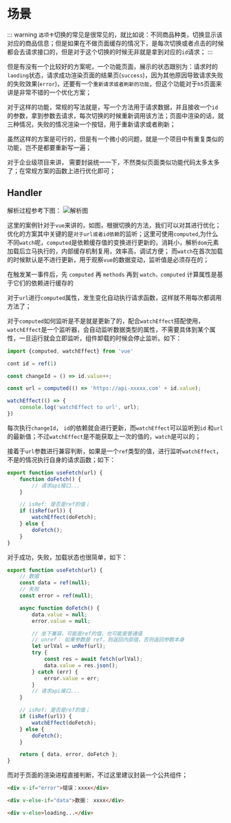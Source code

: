 # 场景

::: warning
`选项卡`切换的常见是很常见的，就比如说：不同商品种类，切换显示该对应的商品信息；但是如果在不做页面缓存的情况下，是每次切换或者点击的时候都会去请求接口的，但是对于这个切换的时候无非就是拿到对应的`id`请求；
:::

但是有没有一个比较好的方案呢，一个功能页面，展示的状态跟别为：请求时的`laoding`状态，请求成功渲染页面的结果页(`success`)，因为其他原因导致请求失败的失败效果(`error`)，还要有一个`重新请求或者刷新的功能`，但这个功能对于`h5`页面来讲是非常不错的一个优化方案；

对于这样的功能，常规的写法就是，写一个方法用于请求数据，并且接收一个`id`的参数，拿到参数去请求，每次切换的时候重新调用该方法；页面中渲染的话，就三种情况，失败的情况渲染一个按钮，用于重新请求或者刷新；

虽然这样的方案是可行的，但是有一个微小的问题，就是一个项目中有重复类似的功能，岂不是都要重新写一遍；

对于企业级项目来讲， 需要封装统一一下，不然类似页面类似功能代码太多太多了；在常规方案的函数上进行优化即可；

## Handler

解析过程参考下图：
![解析图](https://file.wangzevw.com/images/tabs_loading.png)

这里的案例针对于`vue`来讲的，如图，根据切换的方法，我们可以对其进行优化；优化的方案其中关键的是`对于url或者id依赖`的监听；这里可使用`computed`,为什么不同`watch`呢，`computed`是依赖缓存值的变换进行更新的，消耗小，解析`dom`元素加载后立马执行的，内部缓存机制复用，效率高，调试方便； 而`watch`在首次加载的时候默认是不进行更新，用于观察`vue`的数据变动，监听值是必须存在的；

在触发某一事件后，先 `computed` 再 `methods` 再到 `watch，computed` 计算属性是基于它们的依赖进行缓存的

对于`url`进行`computed`属性，发生变化自动执行请求函数，这样就不用每次都调用方法了；

对于`computed`如何监听是不是就是更新了的，配合`watchEffect`搭配使用，`watchEffect`是一个监听器，会自动监听数据类型的属性，不需要具体到某个属性，一旦运行就会立即监听，组件卸载的时候会停止监听。如下：

```js
import {computed, watchEffect} from 'vue'

cont id = ref(1)

const changeId = () => id.value++;

const url = computed(() => 'https://api-xxxxx.com' + id.value);

watchEffect(() => {
    console.log('watchEffect to url', url);
})

```

每次执行`changeId`， `id`的依赖就会进行更新，而`watchEffect`可以监听到`id` 和`url`的最新值；不过`watchEffect`是不能获取上一次的值的，`watch`是可以的；

接着于`url`参数进行兼容判断，如果是一个`ref`类型的值，进行监听`watchEffect`，不是的情况执行自身的请求函数；如下：

```js
export function useFetch(url) {
	function doFetch() {
		// 请求api接口...
	}

	// isRef: 是否是ref的值；
	if (isRef(url)) {
		watchEffect(doFetch);
	} else {
		doFetch();
	}
}
```

对于成功，失败，加载状态也很简单，如下：

```js
export function useFetch(url) {
	// 数据
	const data = ref(null);
	// 失败
	const error = ref(null);

	async function doFetch() {
		data.value = null;
		error.value = null;

		// 坐下兼容，可能是ref的值，也可能是普通值
		// unref： 如果参数是 ref，则返回内部值，否则返回参数本身
		let urlVal = unRef(url);
		try {
			const res = await fetch(urlVal);
			data.value = res.json();
		} catch (err) {
			error.value = err;
		}
		// 请求api接口...
	}

	// isRef: 是否是ref的值；
	if (isRef(url)) {
		watchEffect(doFetch);
	} else {
		doFetch();
	}

	return { data, error, doFetch };
}
```

而对于页面的渲染进程直接判断，不过这里建议封装一个公共组件；

```html
<div v-if="error">错误：xxxx</div>

<div v-else-if="data">数据： xxxx</div>

<div v-else>loading...</div>
```
